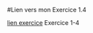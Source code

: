 
#Lien vers mon  Exercice 1.4

[lien exercice]( https://marween.github.io/1.4-Age-calculator/) Exercice 1-4